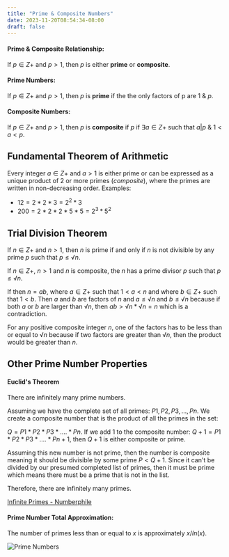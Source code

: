 ```yaml
---
title: "Prime & Composite Numbers"
date: 2023-11-20T08:54:34-08:00
draft: false
---
```


#### Prime & Composite Relationship:
If $p ∈ Z+$ and $p > 1$, then $p$ is either **prime** or **composite**. 

#### Prime Numbers:
If $p ∈ Z+$ and $p > 1$, then $p$ is **prime** if the the only factors of p are $1$ & $p$.

#### Composite Numbers:
If $p ∈ Z+$ and $p > 1$, then $p$ is **composite** if $p$ if $∃ a ∈ Z+$ such that $a | p$ & $1 < a < p$. 


## Fundamental Theorem of Arithmetic
Every integer $a ∈ Z+$ and $a > 1$ is either prime or can be expressed as a unique product of 2 or more primes (*composite*), where the primes are written in non-decreasing order. 
Examples: 
- $12 = 2 * 2 * 3 = 2^2 * 3$
- $200 = 2 * 2 * 2 * 5 * 5 = 2^3 * 5^2$

## Trial Division Theorem
If $n ∈ Z+$ and $n > 1$, then $n$ is prime if and only if $n$ is not divisible by any prime $p$ such that $p ≤ √n$.

If $n ∈ Z+$, $n > 1$ and $n$ is composite, the $n$ has a prime divisor $p$ such that $p ≤ √n$.

If then $n = ab$, where $a ∈ Z+$ such that $1<a<n$ and where $b ∈ Z+$ such that $1<b$. Then $a$ and $b$ are factors of $n$ and $a ≤ √n$ and $b ≤ √n$ because if both $a$ or $b$ are larger than $√n$, then $ab > √n * √n = n$ which is a contradiction.

For any positive composite integer $n$, one of the factors has to be less than or equal to $√n$ because if two factors are greater than $√n$, then the product would be greater than $n$. 
## Other Prime Number Properties
#### Euclid's Theorem
There are infinitely many prime numbers.

Assuming we have the complete set of all primes:
$P1,P2,P3,...,Pn$. We create a composite number that is the product of all the primes in the set:

$Q = P1 * P2 * P3 * .... * Pn$. 
If we add $1$ to the composite number:
$Q + 1= P1 * P2 * P3 * .... * Pn + 1$, then $Q+1$ is either composite or prime. 

Assuming this new number is not prime, then the number is composite meaning it should be divisible by some prime $P < Q+1$. Since it can't be divided by our presumed completed list of primes, then it must be prime which means there must be a prime that is not in the list. 

Therefore, there are infinitely many primes.

[Infinite Primes - Numberphile](https://www.youtube.com/watch?v=ctC33JAV4FI)



#### Prime Number Total Approximation:
The number of primes less than or equal to $x$ is approximately $x/ln(x)$.

![Prime Numbers](/notes/attachments/images/prime-numbers.png)

